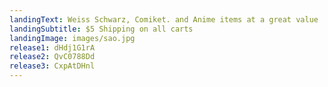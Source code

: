```yaml
---
landingText: Weiss Schwarz, Comiket. and Anime items at a great value
landingSubtitle: $5 Shipping on all carts
landingImage: images/sao.jpg
release1: dHdj1G1rA
release2: QvC0788Dd
release3: CxpAtDHnl
---
```

